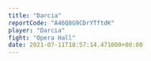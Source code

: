 ```yaml
---
title: "Darcia"
reportCode: "A46Q8G9CDrYTftdK"
player: "Darcia"
fight: "Opera Hall"
date: 2021-07-11T18:57:14.471000+00:00
---
```

